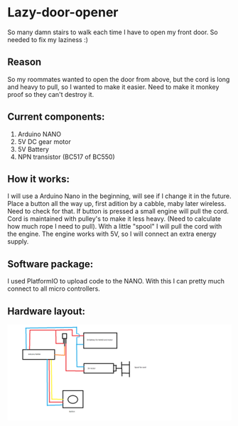 # Lazy-door-opener
So many damn stairs to walk each time I have to open my front door. So needed to fix my laziness :)


## Reason
So my roommates wanted to open the door from above, but the cord is long and heavy to pull, so I wanted to make it easier.
Need to make it monkey proof so they can't destroy it.

## Current components:
1. Arduino NANO
2. 5V DC gear motor
3. 5V Battery
4. NPN transistor (BC517 of BC550)

## How it works:
I will use a Arduino Nano in the beginning, will see if I change it in the future.
Place a button all the way up, first adition by a cabble, maby later wireless. Need to check for that.
If button is pressed a small engine will pull the cord. Cord is maintained with pulley's to make it less heavy. (Need to calculate how much rope I need to pull).
With a little "spool" I will pull the cord with the engine.
The engine works with 5V, so I will connect an extra energy supply.

## Software package:
I used PlatformIO to upload code to the NANO. With this I can pretty much connect to all micro controllers. 

## Hardware layout:
![Hardware layout](./resources//Hardware_system_layout.png)